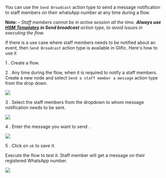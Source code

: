 You can use the `Send Broadcast` action type to send a message notification to staff members on their  whatsApp number at any time during a flow.

**Note: -** _Staff members cannot be in active session all the time._ **_Always use_** [**_HSM Templates_**](https://glific.slab.com/public/posts/afhp1px5) **_in Send broadcast_** _action type, to avoid issues in executing the flow._

If there is a use case where staff members needs to be notified about an event, then  `Send Broadcast` action type is available in Glific. Here&#39;s how to use it

1 .  Create a flow.

2 .  Any time during the flow, when it is required to notify a staff members. Create a new node and select `Send a staff member a message` action type from the drop down.

![](https://static.slab.com/prod/uploads/8k89m6if/posts/images/5sP8ilHhOSnXOSb_N6s0Sdwl.png)



3 .  Select the staff members from the dropdown to whom message notification needs to be sent.

![](https://static.slab.com/prod/uploads/8k89m6if/posts/images/vNK3B4Q8Jh-3jHPnnHu5nkZJ.png)



4 .  Enter the message you want to send .

![](https://static.slab.com/prod/uploads/8k89m6if/posts/images/6vBo3q9U_4GrYM3z5a22btVP.png)

5 .  Click on `ok` to save it.

Execute the flow to test it. Staff member will get a message on their registered WhatsApp number.

![](https://static.slab.com/prod/uploads/8k89m6if/posts/images/S0NOArH0ztPD_a_HHbXkthwE.png)
